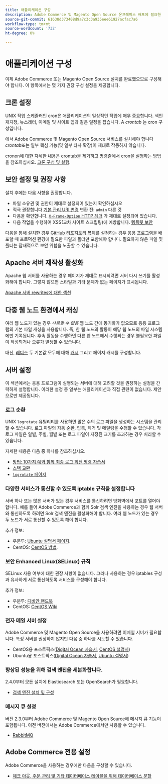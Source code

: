 ```yaml
---
title: 애플리케이션 구성
description: Adobe Commerce 및 Magento Open Source 온프레미스 배포에 필요한 설치 후 구성에 대해 알아봅니다.
source-git-commit: 61638d373408d9a7c3c3a935eee61927acfac7a6
workflow-type: tm+mt
source-wordcount: '732'
ht-degree: 0%

---
```



# 애플리케이션 구성

이제 Adobe Commerce 또는 Magento Open Source 설치를 완료했으므로 구성해야 합니다. 이 항목에서는 몇 가지 권장 구성 설정을 제공합니다.

## 크론 설정

UNIX 작업 스케줄러인 cron은 애플리케이션의 일상적인 작업에 매우 중요합니다. 색인 재지정, 뉴스레터, 이메일 및 사이트 맵과 같은 일정을 잡습니다. A *crontab* 는 cron 구성입니다.

에서 Adobe Commerce 및 Magento Open Source 서비스를 설치해야 합니다 *crontab*&#x200B;또는 일부 핵심 기능(및 일부 타사 확장)이 제대로 작동하지 않습니다.

cronon에 대한 자세한 내용은 crontab을 제거하고 명령줄에서 cron을 실행하는 방법을 참조하십시오. [크론 구성 및 실행](../../configuration/cli/configure-cron-jobs.md).

## 보안 설정 및 권장 사항

설치 후에는 다음 사항을 권장합니다.

* 파일 소유권 및 권한이 제대로 설정되어 있는지 확인하십시오
* 적극 권장합니다 [기본 관리 URI 변경](../tutorials/admin-uri.md) 변환 전: `admin` 다른 것
* 다음을 확인합니다. [`X-Frame-Option` HTTP 헤더](../../configuration/security/xframe-options.md) 가 제대로 설정되어 있습니다.
* 다음 작업을 수행하여 XSS(교차 사이트 스크립팅)에 예방합니다. [템플릿 보안](https://developer.adobe.com/commerce/php/development/security/cross-site-scripting/)

다음을 통해 설치한 경우 [GitHub 리포지토리 복제](https://developer.adobe.com/commerce/contributor/guides/install/clone-repository/)를 설정하는 경우 응용 프로그램을 배포할 때 프로덕션 환경에 필요한 파일과 폴더만 포함해야 합니다. 필요하지 않은 파일 및 폴더는 잠재적으로 보안 위험을 노출할 수 있습니다.

## Apache 서버 재작성 활성화

Apache 웹 서버를 사용하는 경우 페이지가 제대로 표시되려면 서버 다시 쓰기를 활성화해야 합니다. 그렇지 않으면 스타일과 기타 문제가 없는 페이지가 표시됩니다.

[Apache 서버 rewrites에 대한 섹션](../prerequisites/web-server/apache.md#apache-rewrites-and-htaccess)

## 다중 웹 노드 환경에서 캐싱

여러 웹 노드가 있는 경우 *사용할 수 없음* 웹 노드 간에 동기화가 없으므로 응용 프로그램의 기본 파일 캐싱을 사용합니다. 즉, 한 웹 노드의 활동이 해당 웹 노드의 파일 시스템에만 기록됩니다. 후속 활동을 수행하면 다른 웹 노드에서 수행되는 경우 불필요한 파일이 작성되거나 오류가 발생할 수 있습니다.

대신, [레디스](../../configuration/cache/config-redis.md) 두 기본값 모두에 대해 [캐시](https://glossary.magento.com/cache) 그리고 페이지 캐시를 구성합니다.

## 서버 설정

이 섹션에서는 응용 프로그램이 실행되는 서버에 대해 고려할 것을 권장하는 설정을 간략하게 설명합니다. 이러한 설정 중 일부는 애플리케이션과 직접 관련이 없습니다. 제안으로만 제공됩니다.

### 로그 순환

UNIX `logrotate` 유틸리티를 사용하면 많은 수의 로그 파일을 생성하는 시스템을 관리할 수 있습니다. 로그 파일의 자동 순환, 압축, 제거 및 메일링을 수행할 수 있습니다. 각 로그 파일은 일별, 주별, 월별 또는 로그 파일이 지정된 크기를 초과하는 경우 처리할 수 있습니다.

자세한 내용은 다음 중 하나를 참조하십시오.

* [방법: 10가지 예와 함께 최종 로그 회전 명령 자습서](https://www.thegeekstuff.com/2010/07/logrotate-examples)
* [스택 교환](https://unix.stackexchange.com/questions/85662/how-to-properly-automatically-manually-rotate-log-files-for-production-rails-app)
* [`logrotate` 페이지](https://linuxconfig.org/logrotate-8-manual-page)

### 다양한 서비스가 통신할 수 있도록 iptable 규칙을 설정합니다

서버 하나 또는 많은 서버가 있는 경우 서비스를 통신하려면 방화벽에서 포트를 열어야 합니다. 예를 들어 Adobe Commerce과 함께 Solr 검색 엔진을 사용하는 경우 웹 서버와 통신하도록 하려면 Solr 검색 엔진을 활성화해야 합니다. 여러 웹 노드가 있는 경우 두 노드가 서로 통신할 수 있도록 해야 합니다.

추가 정보:

* 우분투: [Ubuntu 설명서 페이지](https://help.ubuntu.com/community/IptablesHowTo).
* CentOS: [CentOS 방법](https://wiki.centos.org/HowTos/Network/IPTables).

### 보안 Enhanced Linux(SELinux) 규칙

SELinux 사용 여부에 대한 권장 사항이 없습니다. 그러나 사용하는 경우 iptables 구성과 유사하게 서로 통신하도록 서비스를 구성해야 합니다.

추가 정보:

* 우분투: [디비안 핸드북](https://debian-handbook.info/browse/stable/sect.selinux.html)
* CentOS: [CentOS Wiki](https://wiki.centos.org/HowTos/SELinux)

### 전자 메일 서버 설정

Adobe Commerce 및 Magento Open Source을 사용하려면 이메일 서버가 필요합니다. 특정 서버를 권장하지 않지만 다음 중 하나를 시도할 수 있습니다.

* CentOS용 포스트픽스([Digital Ocean 자습서](https://www.digitalocean.com/community/tutorials/how-to-install-postfix-on-centos-6), [CentOS 설명서](https://www.centos.org))
* Ubuntu용 포스트픽스([Digital Ocean 자습서](https://www.digitalocean.com/community/tutorials/how-to-install-and-setup-postfix-on-ubuntu-14-04), [Ubuntu 설명서](https://help.ubuntu.com/community/MailServer))

### 향상된 성능을 위해 검색 엔진을 세분화합니다.

2.4.0부터 모든 설치에 Elasticsearch 또는 OpenSearch가 필요합니다.

* [검색 엔진 설치 및 구성](../../configuration/search/overview-search.md)

### 메시지 큐 설정

버전 2.3.0부터 Adobe Commerce 및 Magento Open Source에 메시지 큐 기능이 포함됩니다. 이전 버전에서는 Adobe Commerce에서만 사용할 수 있습니다.

* [RabbitMQ](../../configuration/queues/message-queue-framework.md)

## Adobe Commerce 전용 설정

Adobe Commerce을 사용하는 경우에만 다음을 구성할 수 있습니다.

* [체크 아웃, 주문 관리 및 기타 데이터베이스 테이블을 위해 데이터베이스 분할](../../configuration/storage/multi-master.md)
